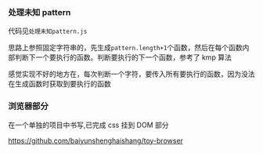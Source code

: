 ### 处理未知 pattern

代码见`处理未知pattern.js`

思路上参照固定字符串的，先生成`pattern.length+1`个函数，然后在每个函数内部判断下一个要执行的函数。判断要执行的下一个函数，参考了 kmp 算法

感觉实现不好的地方在，每次判断一个字符，要传入所有要执行的函数，因为没法在生成函数时获取到要执行的函数

### 浏览器部分

在一个单独的项目中书写,已完成 css 挂到 DOM 部分

https://github.com/baiyunshenghaishang/toy-browser

